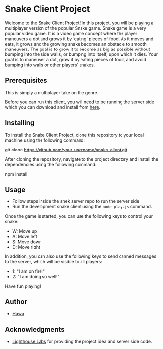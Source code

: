 # Snake Client Project

Welcome to the Snake Client Project! In this project, you will be playing a multiplayer version of the popular Snake game. Snake game is a very popular video game. It is a video game concept where the player maneuvers a dot and grows it by ‘eating’ pieces of food. As it moves and eats, it grows and the growing snake becomes an obstacle to smooth maneuvers. The goal is to grow it to become as big as possible without bumping into the side walls, or bumping into itself, upon which it dies. Your goal is to maneuver a dot, grow it by eating pieces of food, and avoid bumping into walls or other players' snakes.

## Prerequisites

This is simply a multiplayer take on the genre.

Before you can run this client, you will need to be running the server side which you can download and install from [here](https://github.com/lighthouse-labs/snek-multiplayer).

## Installing

To install the Snake Client Project, clone this repository to your local machine using the following command:

git clone https://github.com/your-username/snake-client.git

After cloning the repository, navigate to the project directory and install the dependencies using the following command:

npm install

## Usage

- Follow steps inside the snek server repo to run the server side
- Run the development snake client using the `node play.js` command.

Once the game is started, you can use the following keys to control your snake:

* W: Move up
* A: Move left
* S: Move down
* D: Move right

In addition, you can also use the following keys to send canned messages to the server, which will be visible to all players:

* 1: "I am on fire!"
* 2: "I am doing so well!"

Have fun playing!

## Author

* [Hawa](https://github.com/hawa-mjh)

## Acknowledgments

* [Lighthouse Labs](https://www.lighthouselabs.ca/) for providing the project idea and server side code.

